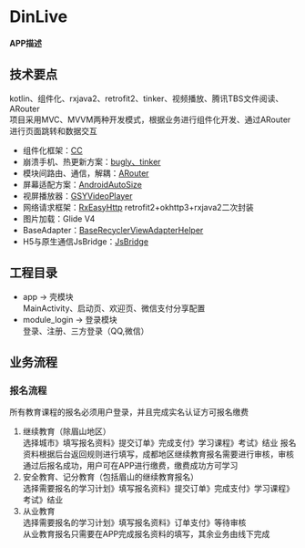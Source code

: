 # DinLive
**APP描述**
## 技术要点  
kotlin、组件化、rxjava2、retrofit2、tinker、视频播放、腾讯TBS文件阅读、ARouter  
项目采用MVC、MVVM两种开发模式，根据业务进行组件化开发、通过ARouter进行页面跳转和数据交互  

- 组件化框架：[CC](https://qibilly.com/CC-website)
- 崩溃手机、热更新方案：[bugly、tinker](https://bugly.qq.com/docs/)
- 模块间路由、通信，解耦：[ARouter](https://github.com/alibaba/ARouter/blob/master/README_CN.md)
- 屏幕适配方案：[AndroidAutoSize](https://github.com/JessYanCoding/AndroidAutoSize/blob/master/README-zh.md)
- 视屏播放器：[GSYVideoPlayer](https://github.com/CarGuo/GSYVideoPlayer)
- 网络请求框架：[RxEasyHttp](https://github.com/zhou-you/RxEasyHttp) retrofit2+okhttp3+rxjava2二次封装
- 图片加载：Glide V4
- BaseAdapter：[BaseRecyclerViewAdapterHelper](https://github.com/CymChad/BaseRecyclerViewAdapterHelper)
- H5与原生通信JsBridge：[JsBridge](https://github.com/lzyzsd/JsBridge)

## 工程目录
- app -> 壳模块  
    MainActivity、启动页、欢迎页、微信支付分享配置 
- module_login -> 登录模块  
    登录、注册、三方登录（QQ,微信）
## 业务流程

### 报名流程  
所有教育课程的报名必须用户登录，并且完成实名认证方可报名缴费

1. 继续教育（除眉山地区）  
选择城市》填写报名资料》提交订单》完成支付》学习课程》考试》结业
报名资料根据后台返回规则进行填写，成都地区继续教育报名需要进行审核，审核通过后报名成功，用户可在APP进行缴费，缴费成功方可学习
2. 安全教育、记分教育（包括眉山的继续教育报名）  
选择需要报名的学习计划》填写报名资料》提交订单》完成支付》学习课程》考试》结业
3. 从业教育  
选择需要报名的学习计划》填写报名资料》订单支付》等待审核  
从业教育报名只需要在APP完成报名资料的填写，其余业务由线下完成
